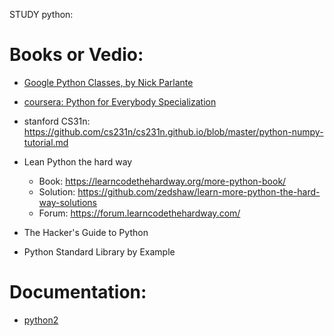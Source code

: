 STUDY python:

# Books or Vedio:
 * [Google Python Classes, by Nick Parlante](googlePythonClass.md)
   
 * [coursera: Python for Everybody Specialization](https://www.coursera.org/specializations/python)

 * stanford CS31n: https://github.com/cs231n/cs231n.github.io/blob/master/python-numpy-tutorial.md
 
 * Lean Python the hard way
    * Book:     https://learncodethehardway.org/more-python-book/
    * Solution: https://github.com/zedshaw/learn-more-python-the-hard-way-solutions
    * Forum:    https://forum.learncodethehardway.com/
    
 * The Hacker's Guide to Python
 
 * Python Standard Library by Example
 
 
# Documentation:
 * [python2](https://docs.python.org/2/)
